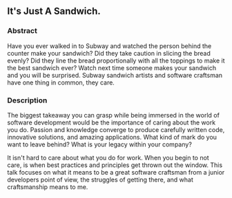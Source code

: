 ## It's Just A Sandwich.

### Abstract
Have you ever walked in to Subway and watched the person behind the counter make your sandwich? Did they take caution in slicing the bread evenly? Did they line the bread proportionally with all the toppings to make it the best sandwich ever? Watch next time someone makes your sandwich and you will be surprised. Subway sandwich artists and software craftsman have one thing in common, they care.

### Description
The biggest takeaway you can grasp while being immersed in the world of software development would be the importance of caring about the work you do. Passion and knowledge converge to produce carefully written code, innovative solutions, and amazing applications. What kind of mark do you want to leave behind? What is your legacy within your company?

It isn't hard to care about what you do for work. When you begin to not care,  is when best practices and principles get thrown out the window. This talk focuses on what it means to be a great software craftsman from a junior developers point of view, the struggles of getting there, and what craftsmanship means to me.
